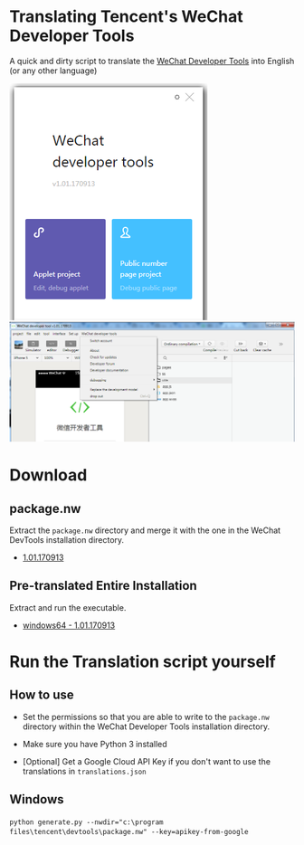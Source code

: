 # Translating Tencent's WeChat Developer Tools
A quick and dirty script to translate the [WeChat Developer Tools](https://mp.weixin.qq.com/debug/wxadoc/dev/devtools/download.html) into English (or any other language)

![Splash screen](img/splash.png?raw=true "English WeChat Developer Tools")
![Main screen](img/main.png?raw=true "English WeChat Developer Tools")


# Download

## package.nw
Extract the `package.nw` directory and merge it with the one in the WeChat DevTools installation directory.

* [1.01.170913](releases/package.nw.1.01.170913.zip)

## Pre-translated Entire Installation 
Extract and run the executable.

* [windows64 - 1.01.170913](releases/win64_1.01.170913.zip)

# Run the Translation script yourself

## How to use

* Set the permissions so that you are able to write to the `package.nw` directory within the WeChat Developer Tools installation directory.

* Make sure you have Python 3 installed

* [Optional] Get a Google Cloud API Key if you don't want to use the translations in `translations.json`

## Windows 
`python generate.py --nwdir="c:\program files\tencent\devtools\package.nw" --key=apikey-from-google`
